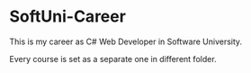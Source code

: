 # SoftUni-Career

This is my career as C# Web Developer in Software University.

Every course is set as a separate one in different folder.
